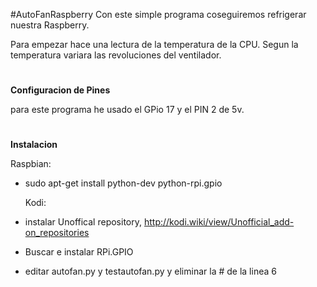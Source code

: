 #AutoFanRaspberry
Con este simple programa coseguiremos refrigerar nuestra Raspberry.

Para empezar hace una lectura de la temperatura de la CPU.
Segun la temperatura variara las revoluciones del ventilador.
#
**Configuracion de Pines**

para este programa he usado el GPio 17 y el PIN 2 de 5v.
#
**Instalacion**

  Raspbian: 
- sudo apt-get install python-dev python-rpi.gpio

  Kodi:
- instalar Unoffical repository, http://kodi.wiki/view/Unofficial_add-on_repositories
- Buscar e instalar RPi.GPIO
- editar autofan.py y testautofan.py y eliminar la # de la linea 6


